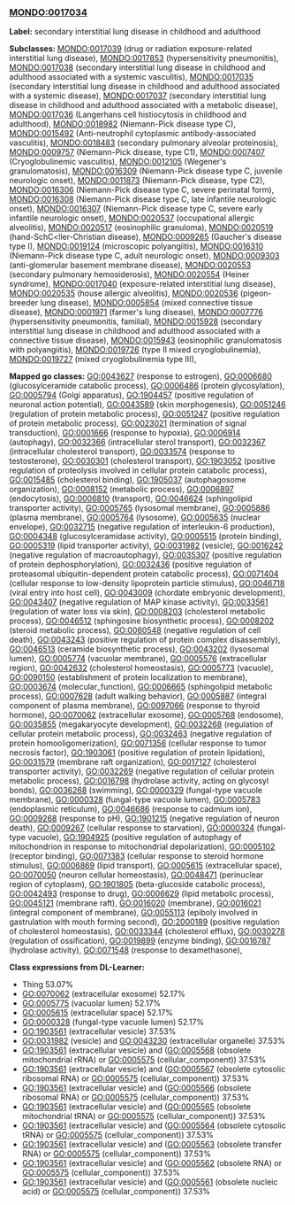 
### [MONDO:0017034](http://purl.obolibrary.org/obo/MONDO_0017034)
**Label:** secondary interstitial lung disease in childhood and adulthood

**Subclasses:** [MONDO:0017039](http://purl.obolibrary.org/obo/MONDO_0017039) (drug or radiation exposure-related interstitial lung disease), [MONDO:0017853](http://purl.obolibrary.org/obo/MONDO_0017853) (hypersensitivity pneumonitis), [MONDO:0017038](http://purl.obolibrary.org/obo/MONDO_0017038) (secondary interstitial lung disease in childhood and adulthood associated with a systemic vasculitis), [MONDO:0017035](http://purl.obolibrary.org/obo/MONDO_0017035) (secondary interstitial lung disease in childhood and adulthood associated with a systemic disease), [MONDO:0017037](http://purl.obolibrary.org/obo/MONDO_0017037) (secondary interstitial lung disease in childhood and adulthood associated with a metabolic disease), [MONDO:0017036](http://purl.obolibrary.org/obo/MONDO_0017036) (Langerhans cell histiocytosis in childhood and adulthood), [MONDO:0018982](http://purl.obolibrary.org/obo/MONDO_0018982) (Niemann-Pick disease type C), [MONDO:0015492](http://purl.obolibrary.org/obo/MONDO_0015492) (Anti-neutrophil cytoplasmic antibody-associated vasculitis), [MONDO:0018483](http://purl.obolibrary.org/obo/MONDO_0018483) (secondary pulmonary alveolar proteinosis), [MONDO:0009757](http://purl.obolibrary.org/obo/MONDO_0009757) (Niemann-Pick disease, type C1), [MONDO:0007407](http://purl.obolibrary.org/obo/MONDO_0007407) (Cryoglobulinemic vasculitis), [MONDO:0012105](http://purl.obolibrary.org/obo/MONDO_0012105) (Wegener's granulomatosis), [MONDO:0016309](http://purl.obolibrary.org/obo/MONDO_0016309) (Niemann-Pick disease type C, juvenile neurologic onset), [MONDO:0011873](http://purl.obolibrary.org/obo/MONDO_0011873) (Niemann-Pick disease, type C2), [MONDO:0016306](http://purl.obolibrary.org/obo/MONDO_0016306) (Niemann-Pick disease type C, severe perinatal form), [MONDO:0016308](http://purl.obolibrary.org/obo/MONDO_0016308) (Niemann-Pick disease type C, late infantile neurologic onset), [MONDO:0016307](http://purl.obolibrary.org/obo/MONDO_0016307) (Niemann-Pick disease type C, severe early infantile neurologic onset), [MONDO:0020537](http://purl.obolibrary.org/obo/MONDO_0020537) (occupational allergic alveolitis), [MONDO:0020517](http://purl.obolibrary.org/obo/MONDO_0020517) (eosinophilic granuloma), [MONDO:0020519](http://purl.obolibrary.org/obo/MONDO_0020519) (hand-SchC<ller-Christian disease), [MONDO:0009265](http://purl.obolibrary.org/obo/MONDO_0009265) (Gaucher's disease type I), [MONDO:0019124](http://purl.obolibrary.org/obo/MONDO_0019124) (microscopic polyangiitis), [MONDO:0016310](http://purl.obolibrary.org/obo/MONDO_0016310) (Niemann-Pick disease type C, adult neurologic onset), [MONDO:0009303](http://purl.obolibrary.org/obo/MONDO_0009303) (anti-glomerular basement membrane disease), [MONDO:0020553](http://purl.obolibrary.org/obo/MONDO_0020553) (secondary pulmonary hemosiderosis), [MONDO:0020554](http://purl.obolibrary.org/obo/MONDO_0020554) (Heiner syndrome), [MONDO:0017040](http://purl.obolibrary.org/obo/MONDO_0017040) (exposure-related interstitial lung disease), [MONDO:0020535](http://purl.obolibrary.org/obo/MONDO_0020535) (house allergic alveolitis), [MONDO:0020536](http://purl.obolibrary.org/obo/MONDO_0020536) (pigeon-breeder lung disease), [MONDO:0005854](http://purl.obolibrary.org/obo/MONDO_0005854) (mixed connective tissue disease), [MONDO:0001971](http://purl.obolibrary.org/obo/MONDO_0001971) (farmer's lung disease), [MONDO:0007776](http://purl.obolibrary.org/obo/MONDO_0007776) (hypersensitivity pneumonitis, familial), [MONDO:0015928](http://purl.obolibrary.org/obo/MONDO_0015928) (secondary interstitial lung disease in childhood and adulthood associated with a connective tissue disease), [MONDO:0015943](http://purl.obolibrary.org/obo/MONDO_0015943) (eosinophilic granulomatosis with polyangiitis), [MONDO:0019726](http://purl.obolibrary.org/obo/MONDO_0019726) (type II mixed cryoglobulinemia), [MONDO:0019727](http://purl.obolibrary.org/obo/MONDO_0019727) (mixed cryoglobulinemia type III), 

**Mapped go classes:** [GO:0043627](http://purl.obolibrary.org/obo/GO_0043627) (response to estrogen), [GO:0006680](http://purl.obolibrary.org/obo/GO_0006680) (glucosylceramide catabolic process), [GO:0006486](http://purl.obolibrary.org/obo/GO_0006486) (protein glycosylation), [GO:0005794](http://purl.obolibrary.org/obo/GO_0005794) (Golgi apparatus), [GO:1904457](http://purl.obolibrary.org/obo/GO_1904457) (positive regulation of neuronal action potential), [GO:0043589](http://purl.obolibrary.org/obo/GO_0043589) (skin morphogenesis), [GO:0051246](http://purl.obolibrary.org/obo/GO_0051246) (regulation of protein metabolic process), [GO:0051247](http://purl.obolibrary.org/obo/GO_0051247) (positive regulation of protein metabolic process), [GO:0023021](http://purl.obolibrary.org/obo/GO_0023021) (termination of signal transduction), [GO:0001666](http://purl.obolibrary.org/obo/GO_0001666) (response to hypoxia), [GO:0006914](http://purl.obolibrary.org/obo/GO_0006914) (autophagy), [GO:0032366](http://purl.obolibrary.org/obo/GO_0032366) (intracellular sterol transport), [GO:0032367](http://purl.obolibrary.org/obo/GO_0032367) (intracellular cholesterol transport), [GO:0033574](http://purl.obolibrary.org/obo/GO_0033574) (response to testosterone), [GO:0030301](http://purl.obolibrary.org/obo/GO_0030301) (cholesterol transport), [GO:1903052](http://purl.obolibrary.org/obo/GO_1903052) (positive regulation of proteolysis involved in cellular protein catabolic process), [GO:0015485](http://purl.obolibrary.org/obo/GO_0015485) (cholesterol binding), [GO:1905037](http://purl.obolibrary.org/obo/GO_1905037) (autophagosome organization), [GO:0008152](http://purl.obolibrary.org/obo/GO_0008152) (metabolic process), [GO:0006897](http://purl.obolibrary.org/obo/GO_0006897) (endocytosis), [GO:0006810](http://purl.obolibrary.org/obo/GO_0006810) (transport), [GO:0046624](http://purl.obolibrary.org/obo/GO_0046624) (sphingolipid transporter activity), [GO:0005765](http://purl.obolibrary.org/obo/GO_0005765) (lysosomal membrane), [GO:0005886](http://purl.obolibrary.org/obo/GO_0005886) (plasma membrane), [GO:0005764](http://purl.obolibrary.org/obo/GO_0005764) (lysosome), [GO:0005635](http://purl.obolibrary.org/obo/GO_0005635) (nuclear envelope), [GO:0032715](http://purl.obolibrary.org/obo/GO_0032715) (negative regulation of interleukin-6 production), [GO:0004348](http://purl.obolibrary.org/obo/GO_0004348) (glucosylceramidase activity), [GO:0005515](http://purl.obolibrary.org/obo/GO_0005515) (protein binding), [GO:0005319](http://purl.obolibrary.org/obo/GO_0005319) (lipid transporter activity), [GO:0031982](http://purl.obolibrary.org/obo/GO_0031982) (vesicle), [GO:0016242](http://purl.obolibrary.org/obo/GO_0016242) (negative regulation of macroautophagy), [GO:0035307](http://purl.obolibrary.org/obo/GO_0035307) (positive regulation of protein dephosphorylation), [GO:0032436](http://purl.obolibrary.org/obo/GO_0032436) (positive regulation of proteasomal ubiquitin-dependent protein catabolic process), [GO:0071404](http://purl.obolibrary.org/obo/GO_0071404) (cellular response to low-density lipoprotein particle stimulus), [GO:0046718](http://purl.obolibrary.org/obo/GO_0046718) (viral entry into host cell), [GO:0043009](http://purl.obolibrary.org/obo/GO_0043009) (chordate embryonic development), [GO:0043407](http://purl.obolibrary.org/obo/GO_0043407) (negative regulation of MAP kinase activity), [GO:0033561](http://purl.obolibrary.org/obo/GO_0033561) (regulation of water loss via skin), [GO:0008203](http://purl.obolibrary.org/obo/GO_0008203) (cholesterol metabolic process), [GO:0046512](http://purl.obolibrary.org/obo/GO_0046512) (sphingosine biosynthetic process), [GO:0008202](http://purl.obolibrary.org/obo/GO_0008202) (steroid metabolic process), [GO:0060548](http://purl.obolibrary.org/obo/GO_0060548) (negative regulation of cell death), [GO:0043243](http://purl.obolibrary.org/obo/GO_0043243) (positive regulation of protein complex disassembly), [GO:0046513](http://purl.obolibrary.org/obo/GO_0046513) (ceramide biosynthetic process), [GO:0043202](http://purl.obolibrary.org/obo/GO_0043202) (lysosomal lumen), [GO:0005774](http://purl.obolibrary.org/obo/GO_0005774) (vacuolar membrane), [GO:0005576](http://purl.obolibrary.org/obo/GO_0005576) (extracellular region), [GO:0042632](http://purl.obolibrary.org/obo/GO_0042632) (cholesterol homeostasis), [GO:0005773](http://purl.obolibrary.org/obo/GO_0005773) (vacuole), [GO:0090150](http://purl.obolibrary.org/obo/GO_0090150) (establishment of protein localization to membrane), [GO:0003674](http://purl.obolibrary.org/obo/GO_0003674) (molecular_function), [GO:0006665](http://purl.obolibrary.org/obo/GO_0006665) (sphingolipid metabolic process), [GO:0007628](http://purl.obolibrary.org/obo/GO_0007628) (adult walking behavior), [GO:0005887](http://purl.obolibrary.org/obo/GO_0005887) (integral component of plasma membrane), [GO:0097066](http://purl.obolibrary.org/obo/GO_0097066) (response to thyroid hormone), [GO:0070062](http://purl.obolibrary.org/obo/GO_0070062) (extracellular exosome), [GO:0005768](http://purl.obolibrary.org/obo/GO_0005768) (endosome), [GO:0035855](http://purl.obolibrary.org/obo/GO_0035855) (megakaryocyte development), [GO:0032268](http://purl.obolibrary.org/obo/GO_0032268) (regulation of cellular protein metabolic process), [GO:0032463](http://purl.obolibrary.org/obo/GO_0032463) (negative regulation of protein homooligomerization), [GO:0071356](http://purl.obolibrary.org/obo/GO_0071356) (cellular response to tumor necrosis factor), [GO:1903061](http://purl.obolibrary.org/obo/GO_1903061) (positive regulation of protein lipidation), [GO:0031579](http://purl.obolibrary.org/obo/GO_0031579) (membrane raft organization), [GO:0017127](http://purl.obolibrary.org/obo/GO_0017127) (cholesterol transporter activity), [GO:0032269](http://purl.obolibrary.org/obo/GO_0032269) (negative regulation of cellular protein metabolic process), [GO:0016798](http://purl.obolibrary.org/obo/GO_0016798) (hydrolase activity, acting on glycosyl bonds), [GO:0036268](http://purl.obolibrary.org/obo/GO_0036268) (swimming), [GO:0000329](http://purl.obolibrary.org/obo/GO_0000329) (fungal-type vacuole membrane), [GO:0000328](http://purl.obolibrary.org/obo/GO_0000328) (fungal-type vacuole lumen), [GO:0005783](http://purl.obolibrary.org/obo/GO_0005783) (endoplasmic reticulum), [GO:0046686](http://purl.obolibrary.org/obo/GO_0046686) (response to cadmium ion), [GO:0009268](http://purl.obolibrary.org/obo/GO_0009268) (response to pH), [GO:1901215](http://purl.obolibrary.org/obo/GO_1901215) (negative regulation of neuron death), [GO:0009267](http://purl.obolibrary.org/obo/GO_0009267) (cellular response to starvation), [GO:0000324](http://purl.obolibrary.org/obo/GO_0000324) (fungal-type vacuole), [GO:1904925](http://purl.obolibrary.org/obo/GO_1904925) (positive regulation of autophagy of mitochondrion in response to mitochondrial depolarization), [GO:0005102](http://purl.obolibrary.org/obo/GO_0005102) (receptor binding), [GO:0071383](http://purl.obolibrary.org/obo/GO_0071383) (cellular response to steroid hormone stimulus), [GO:0006869](http://purl.obolibrary.org/obo/GO_0006869) (lipid transport), [GO:0005615](http://purl.obolibrary.org/obo/GO_0005615) (extracellular space), [GO:0070050](http://purl.obolibrary.org/obo/GO_0070050) (neuron cellular homeostasis), [GO:0048471](http://purl.obolibrary.org/obo/GO_0048471) (perinuclear region of cytoplasm), [GO:1901805](http://purl.obolibrary.org/obo/GO_1901805) (beta-glucoside catabolic process), [GO:0042493](http://purl.obolibrary.org/obo/GO_0042493) (response to drug), [GO:0006629](http://purl.obolibrary.org/obo/GO_0006629) (lipid metabolic process), [GO:0045121](http://purl.obolibrary.org/obo/GO_0045121) (membrane raft), [GO:0016020](http://purl.obolibrary.org/obo/GO_0016020) (membrane), [GO:0016021](http://purl.obolibrary.org/obo/GO_0016021) (integral component of membrane), [GO:0055113](http://purl.obolibrary.org/obo/GO_0055113) (epiboly involved in gastrulation with mouth forming second), [GO:2000189](http://purl.obolibrary.org/obo/GO_2000189) (positive regulation of cholesterol homeostasis), [GO:0033344](http://purl.obolibrary.org/obo/GO_0033344) (cholesterol efflux), [GO:0030278](http://purl.obolibrary.org/obo/GO_0030278) (regulation of ossification), [GO:0019899](http://purl.obolibrary.org/obo/GO_0019899) (enzyme binding), [GO:0016787](http://purl.obolibrary.org/obo/GO_0016787) (hydrolase activity), [GO:0071548](http://purl.obolibrary.org/obo/GO_0071548) (response to dexamethasone), 

**Class expressions from DL-Learner:**

- Thing 53.07%
- [GO:0070062](http://purl.obolibrary.org/obo/GO_0070062) (extracellular exosome) 52.17%
- [GO:0005775](http://purl.obolibrary.org/obo/GO_0005775) (vacuolar lumen) 52.17%
- [GO:0005615](http://purl.obolibrary.org/obo/GO_0005615) (extracellular space) 52.17%
- [GO:0000328](http://purl.obolibrary.org/obo/GO_0000328) (fungal-type vacuole lumen) 52.17%
- [GO:1903561](http://purl.obolibrary.org/obo/GO_1903561) (extracellular vesicle) 37.53%
- [GO:0031982](http://purl.obolibrary.org/obo/GO_0031982) (vesicle) and [GO:0043230](http://purl.obolibrary.org/obo/GO_0043230) (extracellular organelle) 37.53%
- [GO:1903561](http://purl.obolibrary.org/obo/GO_1903561) (extracellular vesicle) and ([GO:0005568](http://purl.obolibrary.org/obo/GO_0005568) (obsolete mitochondrial rRNA) or [GO:0005575](http://purl.obolibrary.org/obo/GO_0005575) (cellular_component)) 37.53%
- [GO:1903561](http://purl.obolibrary.org/obo/GO_1903561) (extracellular vesicle) and ([GO:0005567](http://purl.obolibrary.org/obo/GO_0005567) (obsolete cytosolic ribosomal RNA) or [GO:0005575](http://purl.obolibrary.org/obo/GO_0005575) (cellular_component)) 37.53%
- [GO:1903561](http://purl.obolibrary.org/obo/GO_1903561) (extracellular vesicle) and ([GO:0005566](http://purl.obolibrary.org/obo/GO_0005566) (obsolete ribosomal RNA) or [GO:0005575](http://purl.obolibrary.org/obo/GO_0005575) (cellular_component)) 37.53%
- [GO:1903561](http://purl.obolibrary.org/obo/GO_1903561) (extracellular vesicle) and ([GO:0005565](http://purl.obolibrary.org/obo/GO_0005565) (obsolete mitochondrial tRNA) or [GO:0005575](http://purl.obolibrary.org/obo/GO_0005575) (cellular_component)) 37.53%
- [GO:1903561](http://purl.obolibrary.org/obo/GO_1903561) (extracellular vesicle) and ([GO:0005564](http://purl.obolibrary.org/obo/GO_0005564) (obsolete cytosolic tRNA) or [GO:0005575](http://purl.obolibrary.org/obo/GO_0005575) (cellular_component)) 37.53%
- [GO:1903561](http://purl.obolibrary.org/obo/GO_1903561) (extracellular vesicle) and ([GO:0005563](http://purl.obolibrary.org/obo/GO_0005563) (obsolete transfer RNA) or [GO:0005575](http://purl.obolibrary.org/obo/GO_0005575) (cellular_component)) 37.53%
- [GO:1903561](http://purl.obolibrary.org/obo/GO_1903561) (extracellular vesicle) and ([GO:0005562](http://purl.obolibrary.org/obo/GO_0005562) (obsolete RNA) or [GO:0005575](http://purl.obolibrary.org/obo/GO_0005575) (cellular_component)) 37.53%
- [GO:1903561](http://purl.obolibrary.org/obo/GO_1903561) (extracellular vesicle) and ([GO:0005561](http://purl.obolibrary.org/obo/GO_0005561) (obsolete nucleic acid) or [GO:0005575](http://purl.obolibrary.org/obo/GO_0005575) (cellular_component)) 37.53%


